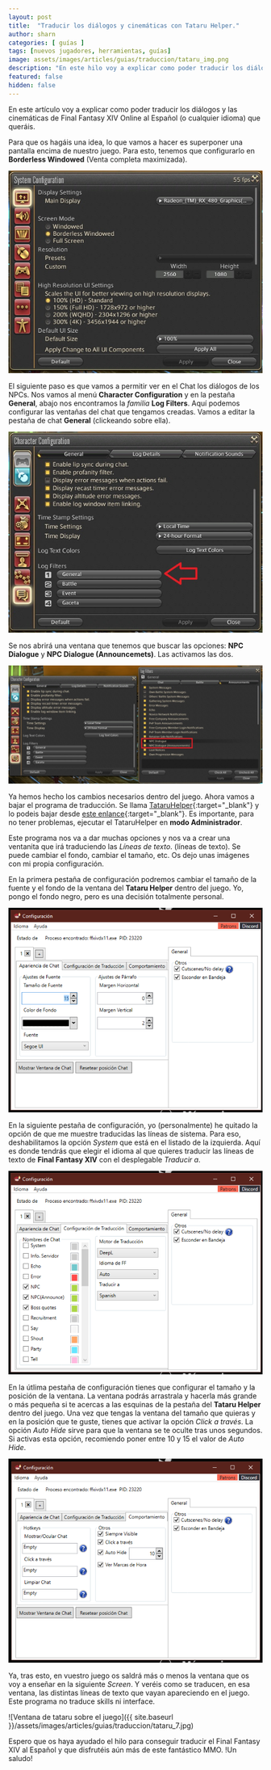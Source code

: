 ```yaml
---
layout: post
title:  "Traducir los diálogos y cinemáticas con Tataru Helper."
author: sharn
categories: [ guías ]
tags: [nuevos jugadores, herramientas, guías]
image: assets/images/articles/guias/traduccion/tataru_img.png
description: "En este hilo voy a explicar como poder traducir los diálogos y las cinemáticas de Final Fantasy XIV Online al Español (o cualquier idioma) que queráis."
featured: false
hidden: false
---
```


En este artículo voy a explicar como poder traducir los diálogos y las cinemáticas de Final Fantasy XIV Online al Español (o cualquier idioma) que queráis.

Para que os hagáis una idea, lo que vamos a hacer es superponer una pantalla encima de nuestro juego. Para esto, tenemos que configurarlo en **Borderless Windowed** (Venta completa maximizada).

<p align="center"><img src="/assets/images/articles/guias/traduccion/tataru_1.jpg"></p>

El siguiente paso es que vamos a permitir ver en el Chat los diálogos de los NPCs. Nos vamos al menú **Character Configuration** y en la pestaña **General**, abajo nos encontramos la *familia* **Log Filters**. Aquí podemos configurar las ventañas del chat que tengamos creadas. Vamos a editar la pestaña de chat **General** (clickeando sobre ella).

<p align="center"><img src="/assets/images/articles/guias/traduccion/tataru_2.jpg"></p>

Se nos abrirá una ventana que tenemos que buscar las opciones: **NPC Dialogue** y **NPC Dialogue (Announcemets)**. Las activamos las dos. 

<p align="center"><img src="/assets/images/articles/guias/traduccion/tataru_3.jpg"></p>

Ya hemos hecho los cambios necesarios dentro del juego. Ahora vamos a bajar el programa de traducción. Se llama [TataruHelper](https://github.com/NightlyRevenger/TataruHelper){:target="_blank"} y lo podeis bajar desde [este enlance](https://github.com/NightlyRevenger/TataruHelper/releases/latest/download/Setup.exe){:target="_blank"}. Es importante, para no tener problemas, ejecutar el TataruHelper en **modo Administrador**.

Este programa nos va a dar muchas opciones y nos va a crear una ventanita que irá traduciendo las *Líneas de texto*. (líneas de texto). Se puede cambiar el fondo, cambiar el tamaño, etc. Os dejo unas imágenes con mi propia configuración. 

En la primera pestaña de configuración podremos cambiar el tamaño de la fuente y el fondo de la ventana del **Tataru Helper** dentro del juego. Yo, pongo el fondo negro, pero es una decisión totalmente personal.

<p align="center"><img src="/assets/images/articles/guias/traduccion/tataru_4.png"></p>

En la siguiente pestaña de configuración, yo (personalmente) he quitado la opción de que me muestre traducidas las líneas de sistema. Para eso, deshabilitamos la opción *System* que está en el listado de la izquierda. Aquí es donde tendrás que elegir el idioma al que quieres traducir las líneas de texto de **Final Fantasy XIV** con el desplegable *Traducir a*.

<p align="center"><img src="/assets/images/articles/guias/traduccion/tataru_5.png"></p>

En la útlima pestaña de configuración tienes que configurar el tamaño y la posición de la ventana. La ventana podrás arrastrala y hacerla más grande o más pequeña si te acercas a las esquinas de la pestaña del **Tataru Helper** dentro del juego. Una vez que tengas la ventana del tamaño que quieras y en la posición que te guste, tienes que activar la opción *Click a través*. La opción *Auto Hide* sirve para que la ventana se te oculte tras unos segundos. Si activas esta opción, recomiendo poner entre 10 y 15 el valor de *Auto Hide*.

<p align="center"><img src="/assets/images/articles/guias/traduccion/tataru_6.png"></p>

Ya, tras esto, en vuestro juego os saldrá más o menos la ventana que os voy a enseñar en la siguiente *Screen*. Y veréis como se traducen, en esa ventana, las distintas líneas de texto que vayan apareciendo en el juego. Este programa no traduce skills ni interface. 

![Ventana de tataru sobre el juego]({{ site.baseurl }}/assets/images/articles/guias/traduccion/tataru_7.jpg)

Espero que os haya ayudado el hilo para conseguir traducir el Final Fantasy XIV al Español y que disfrutéis aún más de este fantástico MMO. !Un saludo! 